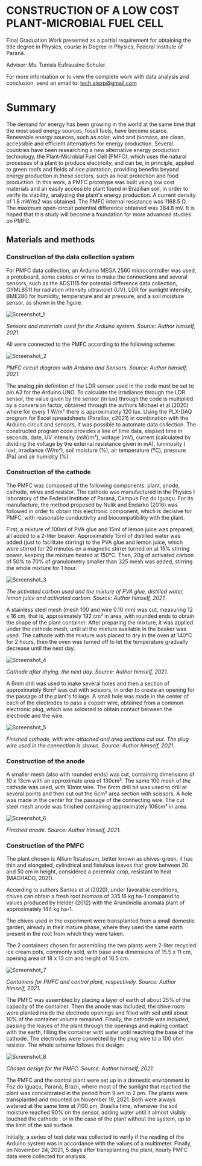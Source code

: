 # CONSTRUCTION OF A LOW COST PLANT-MICROBIAL FUEL CELL

Final Graduation Work presented
as a partial requirement for obtaining the title
degree in Physics, course in
Degree in Physics, Federal Institute of
Paraná.

Advisor: Ms. Tunisia Eufrausino Schuler.

For more information or to view the complete work with data analysis and conclusion, send an email to:
tech.alexp@gmail.com

# Summary

The demand for energy has been growing in the world at the same time that the most used energy sources, 
fossil fuels, have become scarce. Renewable energy sources, such as solar, wind and biomass, are clean, 
accessible and efficient alternatives for energy production. Several countries have been researching a 
new alternative energy production technology, the Plant-Microbial Fuel Cell (PMFC), which uses the natural 
processes of a plant to produce electricity, and can be, in principle, applied to green roofs and fields of 
rice plantation, providing benefits beyond energy production in these sectors, such as heat protection and 
food production. In this work, a PMFC prototype was built using low cost materials and an easily accessible 
plant found in Brazilian soil, in order to verify its viability, analyzing the plant's energy production. 
A current density of 1.8 mW/m2 was obtained. The PMFC internal resistance was 1168.5 Ω. 
The maximum open-circuit potential difference obtained was 384.8 mV. It is hoped that this study will become
 a foundation for more advanced studies on PMFC.

## Materials and methods

### Construction of the data collection system

For PMFC data collection, an Arduino MEGA 2560 microcontroller was used, a protoboard, some cables or wires 
to make the connections and several sensors, such as the ADS1115 for potential difference data collection, 
GYML8511 for radiation intensity ultraviolet (UV), LDR for sunlight intensity, BME280 for humidity, 
temperature and air pressure, and a soil moisture sensor, as shown in the figure.

![Screenshot_1](https://user-images.githubusercontent.com/108704114/209579089-26262f73-09c7-4467-9305-095fb1f0870d.png)

*Sensors and materials used for the Arduino system.
Source: Author himself, 2021.*

All were connected to the PMFC according to the following scheme:

![Screenshot_2](https://user-images.githubusercontent.com/108704114/209579397-86649111-ab8f-42c4-94e3-67aae61facb8.png)

*PMFC circuit diagram with Arduino and Sensors.
Source: Author himself, 2021.*

The analog pin definition of the LDR sensor used in the code must be set to pin A3 for the Arduino UNO. 
To calculate the irradiance through the LDR sensor, the value given by the sensor (in lux) through the code 
is multiplied by a conversion factor, obtained through the authors Michael et al (2020) where for every 
1 W/m² there is approximately 120 lux.
Using the PLX-DAQ program for Excel spreadsheets (Parallax, c2021) in combination with the Arduino circuit 
and sensors, it was possible to automate data collection. The constructed program code provides a line of 
time data, elapsed time in seconds, date, UV intensity (mW/m²), voltage (mV), current (calculated by dividing 
the voltage by the external resistance given in mA), luminosity ( lux), irradiance (W/m²), soil moisture (%), 
air temperature (ºC), pressure (Pa) and air humidity (%).

### Construction of the cathode

The PMFC was composed of the following components: plant, anode, cathode, wires and resistor. The cathode 
was manufactured in the Physics I laboratory of the Federal Institute of Paraná, Campus Foz do Iguaçu. 
For its manufacture, the method proposed by Nulik and Endarko (2016) was followed in order to obtain this 
electronic component, which is decisive for PMFC, with reasonable conductivity and biocompatibility with 
the plant.

First, a mixture of 100ml of PVA glue and 15ml of lemon juice was prepared, all added to a 2-liter beaker. 
Approximately 15ml of distilled water was added (just to facilitate stirring) to the PVA glue and lemon 
juice, which were stirred for 20 minutes on a magnetic stirrer turned on at 15% stirring power, keeping 
the mixture heated at 150°C.
Then, 20g of activated carbon of 50% to 70% of granulometry smaller than 325 mesh was added, stirring the 
whole mixture for 1 hour.

![Screenshot_3](https://user-images.githubusercontent.com/108704114/209579093-5b425104-0663-4d5f-8f85-04339d318270.png)

*The activated carbon used and the mixture of PVA glue, distilled water, lemon juice and activated carbon.
Source: Author himself, 2021.*

A stainless steel mesh (mesh 100 and wire 0.10 mm) was cut, measuring 12 x 16 cm, that is, approximately 
192 cm² in area, with rounded ends to obtain the shape of the plant container. After preparing the mixture, 
it was applied under the cathode mesh, until all the mixture available in the beaker was used. The cathode 
with the mixture was placed to dry in the oven at 140°C for 2 hours, then the oven was turned off to let the 
temperature gradually decrease until the next day.

![Screenshot_4](https://user-images.githubusercontent.com/108704114/209579094-3642d322-4210-4279-8eb0-ddc5c911cfd8.png)

*Cathode after drying, the next day.
Source: Author himself, 2021.*

A 6mm drill was used to make several holes and then a section of approximately 6cm² was cut with scissors, 
in order to create an opening for the passage of the plant's foliage. A small hole was made in the center 
of each of the electrodes to pass a copper wire, obtained from a common electronic plug, which was soldered 
to obtain contact between the electrode and the wire.

![Screenshot_5](https://user-images.githubusercontent.com/108704114/209579095-4f475101-9d34-499c-86fd-421907a5aecf.png)

*Finished cathode, with wire attached and area sections cut out. The plug wire used in the connection is shown.
Source: Author himself, 2021.*

### Construction of the anode

A smaller mesh (also with rounded ends) was cut, containing dimensions of 10 x 13cm with an approximate area 
of 130cm². The same 100 mesh of the cathode was used, with 10mm wire. The 6mm drill bit was used to drill at 
several points and then cut out the 6cm² area section with scissors. A hole was made in the center for the 
passage of the connecting wire. The cut steel mesh anode was finished containing approximately 106cm² in area.

![Screenshot_6](https://user-images.githubusercontent.com/108704114/209579097-fc55c903-aa61-4d40-bfcb-4781400a28bf.png)

*Finished anode.
Source: Author himself, 2021.*

### Construction of the PMFC

The plant chosen is Allium fistulosum, better known as chives-green, it has thin and elongated, cylindrical 
and fistulous leaves that grow between 30 and 50 cm in height, considered a perennial crop, resistant to 
heat (MACHADO, 2021).

According to authors Santos et al (2020), under favorable conditions, chives can obtain a fresh root biomass 
of 335.16 kg ha-1 compared to values produced by Helder (2012) with the Arundinella anomala plant of 
approximately 144 kg ha-1.

The chives used in the experiment were transplanted from a small domestic garden, already in their mature 
phase, where they used the same earth present in the root from which they were taken.

The 2 containers chosen for assembling the two plants were 2-liter recycled ice cream pots, commonly sold, 
with base area dimensions of 15.5 x 11 cm, opening area of 18 x 13 cm and height of 10.5 cm.

![Screenshot_7](https://user-images.githubusercontent.com/108704114/209579099-f1a4cc00-6f1b-4284-aa28-e93330b80330.png)

*Containers for PMFC and control plant, respectively.
Source: Author himself, 2021.*

The PMFC was assembled by placing a layer of earth of about 25% of the capacity of the container. 
Then the anode was included, the chive roots were planted inside the electrode openings and filled with 
soil until about 10% of the container volume remained. Finally, the cathode was included, passing the 
leaves of the plant through the openings and making contact with the earth, filling the container with 
water until reaching the base of the cathode. The electrodes were connected by the plug wire to a 100 ohm 
resistor. The whole scheme follows this design:

![Screenshot_8](https://user-images.githubusercontent.com/108704114/209579101-7238aec9-677a-4562-b441-af91f00978f0.png)

*Chosen design for the PMFC.
Source: Author himself, 2021.*

The PMFC and the control plant were set up in a domestic environment in Foz do Iguaçu, Paraná, Brazil, 
where most of the sunlight that reached the plant was concentrated in the period from 9 am to 2 pm. The 
plants were transplanted and mounted on November 19, 2021. Both were always watered at the same time at 
7:00 pm, Brasília time, whenever the soil moisture reached 90% on the sensor, adding water until it almost 
visibly touched the cathode , or in the case of the plant without the system, up to the limit of the soil 
surface.

Initially, a series of test data was collected to verify if the reading of the Arduino system was in 
accordance with the values of a multimeter. Finally, on November 24, 2021, 5 days after transplanting 
the plant, hourly PMFC data were collected for analysis.
